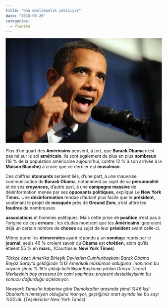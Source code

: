 ```yaml
---
title: "Ona müslümanlık yakışıyor"
date: "2010-08-20"
categories: 
  - Planéte
---
```


[![obama.jpeg](../uploads/2010/08/obama.jpeg)](../uploads/2010/08/obama.jpeg "obama.jpeg")

[](../uploads/2010/08/obama.jpeg "obama.jpeg")Plus d’un quart des **Américains** pensent, à tort, que **Barack Obama** n’est pas né sur le sol **américain**. Ils sont également de plus en plus **nombreux** (18 % de la population américaine aujourd’hui, contre 12 % à son arrivée à la **Maison Blanche)** à croire que ce dernier est **musulman.**

Ces chiffres **étonnants** seraient liés, d’une part, à une mauvaise communication de **Barack Obam**a, notamment au sujet de sa **personnalité** et de ses **croyances,** d’autre part, à une **campagne massive** de désinformation menée par ses **opposants politiques,** explique Le **New York Times.** Une **désinformation** rendue d’autant plus facile que le **président**, soutenant le projet de **mosquée** près de **Ground Zero**, s’est attiré les **foudres** de nombreuses

**associations** et hommes politiques. Mais cette prise de **position** n’est pas à l’origine de ces **erreurs** : les études montrent que les **Américains** ignoraient déjà un certain nombre de **choses** au sujet de leur **président** avant celle-ci.

Même parmi les **démocrates** ayant répondu à un **sondag**e repris par le **journal**, seuls 46 % croient savoir qu’**Obama** est **chrétien,** alors qu’ils étaient 55 % en **mars.**, (Courtoisie: **New York Times**)

_Türkçe özet: Amerika Birleşik Devletlerı Cumhurbaşkanı Barak Obama  Beyaz Saray’a geldiğinde %12 Amerikalı müslüman olduğuna  inanırken bu sayının şimdi % 18’e çıktığı belirtiliyor.Başkanın yıkılan Dünya Ticaret Merkezinin boş arsasına bir cami yapılması projesini destekleyişinin bu sonucu doğurduğu açıklanıyor._

_Newyork Times’in haberine göre Demokratlar arasında şimdi %46 kişi Obama’nın hırıstiyan olduğuna inanıyor, geçtiğimiz mart ayında ise bu sayı %55’idi._ (_Teşekkürler New York Times_)
